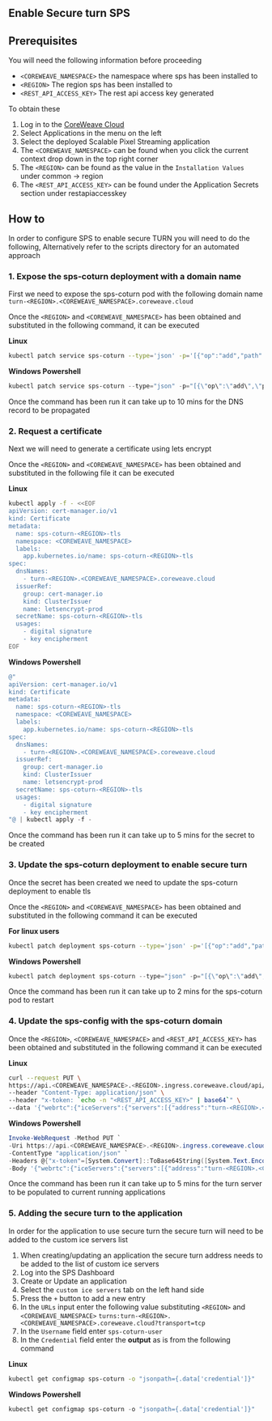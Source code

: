 ## Enable Secure turn SPS

## Prerequisites

You will need the following information before proceeding

- `<COREWEAVE_NAMESPACE>` the namespace where sps has been installed to
- `<REGION>` The region sps has been installed to
- `<REST_API_ACCESS_KEY>` The rest api access key generated

To obtain these

1. Log in to the [CoreWeave Cloud](https://cloud.coreweave.com/login)
2. Select Applications in the menu on the left
3. Select the deployed Scalable Pixel Streaming application
4. The `<COREWEAVE_NAMESPACE>` can be found when you click the current context drop down in the top right corner
5. The `<REGION>` can be found as the value in the `Installation Values` under common -> region
6. The `<REST_API_ACCESS_KEY>` can be found under the Application Secrets section under restapiaccesskey

## How to 

In order to configure SPS to enable secure TURN you will need to do the following, Alternatively refer to the scripts directory for an automated approach

### 1. Expose the sps-coturn deployment with a domain name

First we need to expose the sps-coturn pod with the following domain name `turn-<REGION>.<COREWEAVE_NAMESPACE>.coreweave.cloud`

Once the `<REGION>` and `<COREWEAVE_NAMESPACE>` has been obtained and substituted in the following command, it can be executed

**Linux**
```bash
kubectl patch service sps-coturn --type='json' -p='[{"op":"add","path":"/metadata/annotations/external-dns.alpha.kubernetes.io~1hostname","value":"turn-<REGION>.<COREWEAVE_NAMESPACE>.coreweave.cloud"}]'
```

**Windows Powershell**
```powershell
kubectl patch service sps-coturn --type="json" -p="[{\"op\":\"add\",\"path\":\"/metadata/annotations/external-dns.alpha.kubernetes.io~1hostname\",\"value\":\"turn-<REGION>.<COREWEAVE_NAMESPACE>.coreweave.cloud\"}]"
```

Once the command has been run it can take up to 10 mins for the DNS record to be propagated

### 2. Request a certificate

Next we will need to generate a certificate using lets encrypt

Once the `<REGION>` and `<COREWEAVE_NAMESPACE>` has been obtained and substituted in the following file it can be executed

**Linux**
```bash
kubectl apply -f - <<EOF
apiVersion: cert-manager.io/v1
kind: Certificate
metadata:
  name: sps-coturn-<REGION>-tls
  namespace: <COREWEAVE_NAMESPACE>
  labels:
    app.kubernetes.io/name: sps-coturn-<REGION>-tls
spec:
  dnsNames:
    - turn-<REGION>.<COREWEAVE_NAMESPACE>.coreweave.cloud
  issuerRef:
    group: cert-manager.io
    kind: ClusterIssuer
    name: letsencrypt-prod
  secretName: sps-coturn-<REGION>-tls
  usages:
    - digital signature
    - key encipherment
EOF
```

**Windows Powershell**
```powershell
@"
apiVersion: cert-manager.io/v1
kind: Certificate
metadata:
  name: sps-coturn-<REGION>-tls
  namespace: <COREWEAVE_NAMESPACE>
  labels:
    app.kubernetes.io/name: sps-coturn-<REGION>-tls
spec:
  dnsNames:
    - turn-<REGION>.<COREWEAVE_NAMESPACE>.coreweave.cloud
  issuerRef:
    group: cert-manager.io
    kind: ClusterIssuer
    name: letsencrypt-prod
  secretName: sps-coturn-<REGION>-tls
  usages:
    - digital signature
    - key encipherment
"@ | kubectl apply -f -
```
Once the command has been run it can take up to 5 mins for the secret to be created


### 3. Update the sps-coturn deployment to enable secure turn

Once the secret has been created we need to update the sps-coturn deployment to enable tls

Once the `<REGION>` and `<COREWEAVE_NAMESPACE>` has been obtained and substituted in the following command it can be executed

**For linux users**
```bash
kubectl patch deployment sps-coturn --type='json' -p='[{"op":"add","path":"/spec/template/spec/containers/0/volumeMounts","value":[{"name":"coturn-certs","readOnly":true,"mountPath":"/certs"}]},{"op":"add","path":"/spec/template/spec/volumes","value":[{"name":"coturn-certs","secret":{"secretName":"sps-coturn-<REGION>-tls"}}]},{"op":"replace","path":"/spec/template/spec/initContainers/0/env","value":[{"name":"EXTERNAL_IP","value":"turn-<REGION>.<COREWEAVE_NAMESPACE>.coreweave.cloud"},{"name":"PORT","value":"443"},{"name":"NAMESPACE","valueFrom":{"fieldRef":{"apiVersion":"v1","fieldPath":"metadata.namespace"}}},{"name":"CREDENTIAL","valueFrom":{"configMapKeyRef":{"name":"sps-coturn","key":"credential"}}}]},{"op":"replace","path":"/spec/template/spec/containers/0/args","value":["--log-file=stdout","--external-ip=$(HOST_IP)","--listening-ip=$(HOST_IP)","--relay-ip=$(HOST_IP)","--user=sps-coturn-user:$(CREDENTIAL)","--server-name=turnserver","--fingerprint","--listening-port=443","--tls-listening-port=443","--min-port=49152","--max-port=65535","--verbose","--realm=PixelStreaming","--lt-cred-mech","--no-multicast-peers","--denied-peer-ip=0.0.0.0-0.255.255.255","--denied-peer-ip=100.64.0.0-100.127.255.255","--denied-peer-ip=127.0.0.0-127.255.255.255","--denied-peer-ip=169.254.0.0-169.254.255.255","--denied-peer-ip=172.16.0.0-172.31.255.255","--denied-peer-ip=192.0.0.0-192.0.0.255","--denied-peer-ip=192.0.2.0-192.0.2.255","--denied-peer-ip=192.88.99.0-192.88.99.255","--denied-peer-ip=198.18.0.0-198.19.255.255","--denied-peer-ip=198.51.100.0-198.51.100.255","--denied-peer-ip=203.0.113.0-203.0.113.255","--denied-peer-ip=240.0.0.0-255.255.255.255","--cert /certs/tls.crt","--pkey /certs/tls.key"]},{"op":"replace","path":"/spec/template/spec/containers/0/env","value":[{"name":"PORT","value":"443"},{"name":"HOST_IP","valueFrom":{"fieldRef":{"apiVersion":"v1","fieldPath":"status.podIP"}}},{"name":"NAMESPACE","valueFrom":{"fieldRef":{"apiVersion":"v1","fieldPath":"metadata.namespace"}}},{"name":"CREDENTIAL","valueFrom":{"configMapKeyRef":{"name":"sps-coturn","key":"credential"}}}]}]'
```

**Windows Powershell**
```powershell
kubectl patch deployment sps-coturn --type="json" -p="[{\"op\":\"add\",\"path\":\"/spec/template/spec/containers/0/volumeMounts\",\"value\":[{\"name\":\"coturn-certs\",\"readOnly\":true,\"mountPath\":\"/certs\"}]},{\"op\":\"add\",\"path\":\"/spec/template/spec/volumes\",\"value\":[{\"name\":\"coturn-certs\",\"secret\":{\"secretName\":\"sps-coturn-<REGION>-tls\"}}]},{\"op\":\"replace\",\"path\":\"/spec/template/spec/initContainers/0/env\",\"value\":[{\"name\":\"EXTERNAL_IP\",\"value\":\"turn-<REGION>.<COREWEAVE_NAMESPACE>.coreweave.cloud\"},{\"name\":\"PORT\",\"value\":\"443\"},{\"name\":\"NAMESPACE\",\"valueFrom\":{\"fieldRef\":{\"apiVersion\":\"v1\",\"fieldPath\":\"metadata.namespace\"}}},{\"name\":\"CREDENTIAL\",\"valueFrom\":{\"configMapKeyRef\":{\"name\":\"sps-coturn\",\"key\":\"credential\"}}}]},{\"op\":\"replace\",\"path\":\"/spec/template/spec/containers/0/args\",\"value\":[\"--log-file=stdout\",\"--external-ip=$(HOST_IP)\",\"--listening-ip=$(HOST_IP)\",\"--relay-ip=$(HOST_IP)\",\"--user=sps-coturn-user:$(CREDENTIAL)\",\"--server-name=turnserver\",\"--fingerprint\",\"--listening-port=443\",\"--tls-listening-port=443\",\"--min-port=49152\",\"--max-port=65535\",\"--verbose\",\"--realm=PixelStreaming\",\"--lt-cred-mech\",\"--no-multicast-peers\",\"--denied-peer-ip=0.0.0.0-0.255.255.255\",\"--denied-peer-ip=100.64.0.0-100.127.255.255\",\"--denied-peer-ip=127.0.0.0-127.255.255.255\",\"--denied-peer-ip=169.254.0.0-169.254.255.255\",\"--denied-peer-ip=172.16.0.0-172.31.255.255\",\"--denied-peer-ip=192.0.0.0-192.0.0.255\",\"--denied-peer-ip=192.0.2.0-192.0.2.255\",\"--denied-peer-ip=192.88.99.0-192.88.99.255\",\"--denied-peer-ip=198.18.0.0-198.19.255.255\",\"--denied-peer-ip=198.51.100.0-198.51.100.255\",\"--denied-peer-ip=203.0.113.0-203.0.113.255\",\"--denied-peer-ip=240.0.0.0-255.255.255.255\",\"--cert /certs/tls.crt\",\"--pkey /certs/tls.key\"]},{\"op\":\"replace\",\"path\":\"/spec/template/spec/containers/0/env\",\"value\":[{\"name\":\"PORT\",\"value\":\"443\"},{\"name\":\"HOST_IP\",\"valueFrom\":{\"fieldRef\":{\"apiVersion\":\"v1\",\"fieldPath\":\"status.podIP\"}}},{\"name\":\"NAMESPACE\",\"valueFrom\":{\"fieldRef\":{\"apiVersion\":\"v1\",\"fieldPath\":\"metadata.namespace\"}}},{\"name\":\"CREDENTIAL\",\"valueFrom\":{\"configMapKeyRef\":{\"name\":\"sps-coturn\",\"key\":\"credential\"}}}]}]"
```

Once the command has been run it can take up to 2 mins for the sps-coturn pod to restart

### 4. Update the sps-config with the sps-coturn domain

Once the `<REGION>`, `<COREWEAVE_NAMESPACE>` and `<REST_API_ACCESS_KEY>` has been obtained and substituted in the following command it can be executed

**Linux**
```bash
curl --request PUT \
https://api.<COREWEAVE_NAMESPACE>.<REGION>.ingress.coreweave.cloud/api/v1/config \
--header "Content-Type: application/json" \
--header "x-token: `echo -n "<REST_API_ACCESS_KEY>" | base64`" \
--data '{"webrtc":{"iceServers":{"servers":[{"address":"turn-<REGION>.<COREWEAVE_NAMESPACE>.coreweave.cloud","port":443}]}}}'
```

**Windows Powershell**
```powershell
Invoke-WebRequest -Method PUT `
-Uri https://api.<COREWEAVE_NAMESPACE>.<REGION>.ingress.coreweave.cloud/api/v1/config `
-ContentType "application/json" `
-Headers @{"x-token"=[System.Convert]::ToBase64String([System.Text.Encoding]::UTF8.GetBytes("<REST_API_ACCESS_KEY>"))} `
-Body '{"webrtc":{"iceServers":{"servers":[{"address":"turn-<REGION>.<COREWEAVE_NAMESPACE>.coreweave.cloud","port":443}]}}}'
```

Once the command has been run it can take up to 5 mins for the turn server to be populated to current running applications

### 5. Adding the secure turn to the application

In order for the application to use secure turn the secure turn will need to be added to the custom ice servers list

1. When creating/updating an application the secure turn address needs to be added to the list of custom ice servers
2. Log into the SPS Dashboard
3. Create or Update an application
4. Select the `custom ice servers` tab on the left hand side
5. Press the `+` button to add a new entry
6. In the `URLs` input enter the following value substituting `<REGION>` and `<COREWEAVE_NAMESPACE>`
  `turns:turn-<REGION>.<COREWEAVE_NAMESPACE>.coreweave.cloud?transport=tcp`
7. In the `Username` field enter `sps-coturn-user`
8. In the `Credential` field enter the **output** as is from the following command

**Linux**
```bash
kubectl get configmap sps-coturn -o "jsonpath={.data['credential']}"
```

**Windows Powershell**
```powershell
kubectl get configmap sps-coturn -o "jsonpath={.data['credential']}"
```